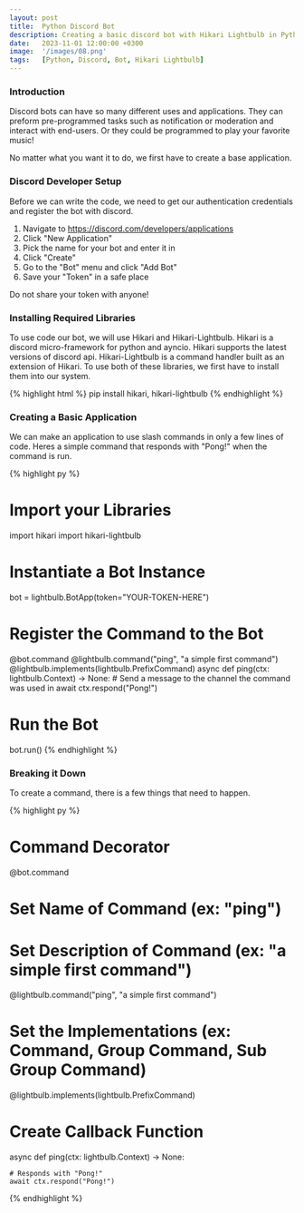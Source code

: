 ```yaml
---
layout: post
title:  Python Discord Bot
description: Creating a basic discord bot with Hikari Lightbulb in Python.
date:   2023-11-01 12:00:00 +0300
image:  '/images/08.png'
tags:   [Python, Discord, Bot, Hikari Lightbulb]
---
```


### Introduction

Discord bots can have so many different uses and applications. They can preform pre-programmed tasks such as notification or moderation and interact with end-users. Or they could be programmed to play your favorite music!

No matter what you want it to do, we first have to create a base application.


### Discord Developer Setup

Before we can write the code, we need to get our authentication credentials and register the bot with discord.

1. Navigate to https://discord.com/developers/applications
2. Click "New Application"
3. Pick the name for your bot and enter it in
4. Click "Create"
5. Go to the "Bot" menu and click "Add Bot"
6. Save your "Token" in a safe place 

Do not share your token with anyone!


### Installing Required Libraries

To use code our bot, we will use Hikari and Hikari-Lightbulb. Hikari is a discord micro-framework for python and ayncio. Hikari supports the latest versions of discord api. Hikari-Lightbulb is a command handler built as an extension of Hikari. To use both of these libraries, we first have to install them into our system.

{% highlight html %}
pip install hikari, hikari-lightbulb
{% endhighlight %}


### Creating a Basic Application

We can make an application to use slash commands in only a few lines of code. Heres a simple command that responds with "Pong!" when the command is run. 

{% highlight py %}
# Import your Libraries
import hikari
import hikari-lightbulb

# Instantiate a Bot Instance
bot = lightbulb.BotApp(token="YOUR-TOKEN-HERE")

# Register the Command to the Bot
@bot.command
@lightbulb.command("ping", "a simple first command")
@lightbulb.implements(lightbulb.PrefixCommand)
async def ping(ctx: lightbulb.Context) -> None:
    # Send a message to the channel the command was used in
    await ctx.respond("Pong!")

# Run the Bot
bot.run()
{% endhighlight %}


### Breaking it Down

To create a command, there is a few things that need to happen.

{% highlight py %}

# Command Decorator
@bot.command

# Set Name of Command (ex: "ping")
# Set Description of Command (ex: "a simple first command")
@lightbulb.command("ping", "a simple first command")

# Set the Implementations (ex: Command, Group Command, Sub Group Command)
@lightbulb.implements(lightbulb.PrefixCommand)

# Create Callback Function
async def ping(ctx: lightbulb.Context) -> None:

    # Responds with "Pong!"
    await ctx.respond("Pong!")

{% endhighlight %}


